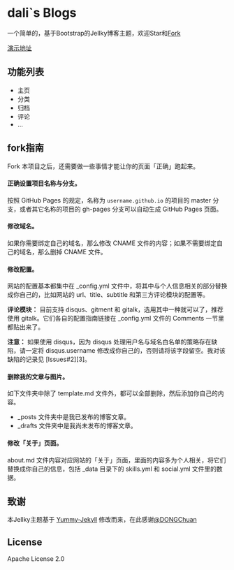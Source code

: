 # dali`s Blogs

一个简单的，基于Bootstrap的Jellky博客主题，欢迎Star和[Fork](https://github.com/fastlearn/fastlearn.github.io/fork)

[演示地址](https://renguangli.com)

## 功能列表

* 主页
* 分类
* 归档
* 评论
* ...

## fork指南

Fork 本项目之后，还需要做一些事情才能让你的页面「正确」跑起来。

#### 正确设置项目名称与分支。

   按照 GitHub Pages 的规定，名称为 `username.github.io` 的项目的 master 分支，或者其它名称的项目的 gh-pages 分支可以自动生成 GitHub Pages 页面。

#### 修改域名。

   如果你需要绑定自己的域名，那么修改 CNAME 文件的内容；如果不需要绑定自己的域名，那么删掉 CNAME 文件。

#### 修改配置。

   网站的配置基本都集中在 \_config.yml 文件中，将其中与个人信息相关的部分替换成你自己的，比如网站的 url、title、subtitle 和第三方评论模块的配置等。

   **评论模块：** 目前支持 disqus、gitment 和 gitalk，选用其中一种就可以了，推荐使用 gitalk。它们各自的配置指南链接在 \_config.yml 文件的 Comments 一节里都贴出来了。

   **注意：** 如果使用 disqus，因为 disqus 处理用户名与域名白名单的策略存在缺陷，请一定将 disqus.username 修改成你自己的，否则请将该字段留空。我对该缺陷的记录见 [Issues#2][3]。

#### 删除我的文章与图片。

   如下文件夹中除了 template.md 文件外，都可以全部删除，然后添加你自己的内容。
   * \_posts 文件夹中是我已发布的博客文章。
   * \_drafts 文件夹中是我尚未发布的博客文章。

#### 修改「关于」页面。
   about.md 文件内容对应网站的「关于」页面，里面的内容多为个人相关，将它们替换成你自己的信息，包括 \_data 目录下的 skills.yml 和 social.yml 文件里的数据。


## 致谢

本Jellky主题基于 [Yummy-Jekyll](https://dongchuan.github.io) 修改而来，在此感谢[@DONGChuan](https://dongchuan.github.io)

## License

Apache License 2.0
